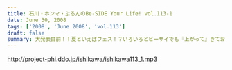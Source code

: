 ```yaml
---
title: 石川・ホンマ・ぶるんのBe-SIDE Your Life! vol.113-1
date: June 30, 2008
tags: ['2008', 'June 2008', 'vol.113']
draft: false
summary: 大発表目前！！夏といえばフェス！？いろいろとビーサイでも『上がって』きております。冒頭は音声では難解なところもございますが、チョイ出し・小出しでお伝えしていきます・・・NAMAE
---
```


http://project-phi.ddo.jp/ishikawa/ishikawa113_1.mp3
